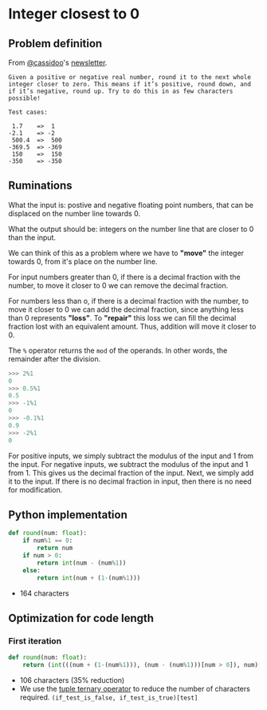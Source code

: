 # Integer closest to 0

## Problem definition

From [@cassidoo](https://twitter.com/cassidoo)'s [newsletter](https://buttondown.email/cassidoo/archive/in-a-time-of-destruction-create-something-maxine).

```text
Given a positive or negative real number, round it to the next whole integer closer to zero. This means if it’s positive, round down, and if it’s negative, round up. Try to do this in as few characters possible!

Test cases:

 1.7    =>  1
-2.1    => -2
 500.4  =>  500
-369.5  => -369
 150    =>  150
-350    => -350
```

## Ruminations

What the input is: postive and negative floating point numbers, that can be displaced on the number line towards 0.

What the output should be: integers on the number line that are closer to 0 than the input.

We can think of this as a problem where we have to **"move"** the integer towards 0, from it's place on the number line.

For input numbers greater than 0, if there is a decimal fraction with the number, to move it closer to 0 we can remove the decimal fraction.

For numbers less than o, if there is a decimal fraction with the number, to move it closer to 0 we can add the decimal fraction, since anything less than 0 represents **"loss"**. To **"repair"** this loss we can fill the decimal fraction lost with an equivalent amount. Thus, addition will move it closer to 0.

The `%` operator returns the `mod` of the operands. In other words, the remainder after the division.

```python
>>> 2%1
0
>>> 0.5%1
0.5
>>> -1%1
0
>>> -0.1%1
0.9
>>> -2%1
0
```

For positive inputs, we simply subtract the modulus of the input and 1 from the input.
For negative inputs, we subtract the modulus of the input and 1 from 1. This gives us the decimal fraction of the input. Next, we simply add it to the input.
If there is no decimal fraction in input, then there is no need for modification.

## Python implementation

```python
def round(num: float):
    if num%1 == 0:
        return num
    if num > 0:
        return int(num - (num%1))
    else:
        return int(num + (1-(num%1)))
```

- 164 characters

## Optimization for code length

### First iteration

```python
def round(num: float):
    return (int(((num + (1-(num%1))), (num - (num%1)))[num > 0]), num)[num%1 == 0]
```

- 106 characters (35% reduction)
- We use the [tuple ternary operator](https://book.pythontips.com/en/latest/ternary_operators.html) to reduce the number of characters required. `(if_test_is_false, if_test_is_true)[test]`
